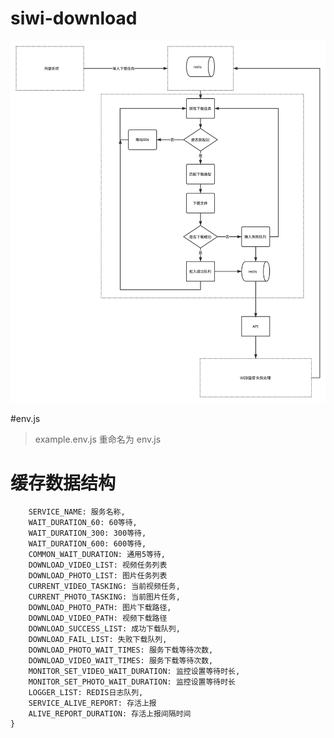 # siwi-download

![image](https://github.com/siwilizhao/siwi-download/blob/master/storage/design/diagram.svg)

#env.js

> example.env.js 重命名为 env.js

# 缓存数据结构

```shell
    SERVICE_NAME: 服务名称,
    WAIT_DURATION_60: 60等待,
    WAIT_DURATION_300: 300等待,
    WAIT_DURATION_600: 600等待,
    COMMON_WAIT_DURATION: 通用5等待,
    DOWNLOAD_VIDEO_LIST: 视频任务列表
    DOWNLOAD_PHOTO_LIST: 图片任务列表
    CURRENT_VIDEO_TASKING: 当前视频任务,
    CURRENT_PHOTO_TASKING: 当前图片任务,
    DOWNLOAD_PHOTO_PATH: 图片下载路径,
    DOWNLOAD_VIDEO_PATH: 视频下载路径
    DOWNLOAD_SUCCESS_LIST: 成功下载队列,
    DOWNLOAD_FAIL_LIST: 失败下载队列,
    DOWNLOAD_PHOTO_WAIT_TIMES: 服务下载等待次数,
    DOWNLOAD_VIDEO_WAIT_TIMES: 服务下载等待次数,
    MONITOR_SET_VIDEO_WAIT_DURATION: 监控设置等待时长,
    MONITOR_SET_PHOTO_WAIT_DURATION: 监控设置等待时长
    LOGGER_LIST: REDIS日志队列,
    SERVICE_ALIVE_REPORT: 存活上报
    ALIVE_REPORT_DURATION: 存活上报间隔时间
}
```

